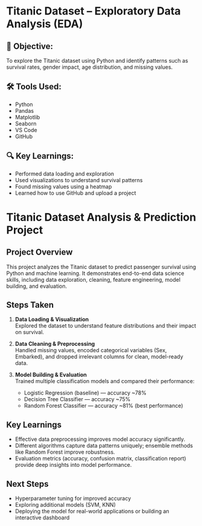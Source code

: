 # Titanic Dataset – Exploratory Data Analysis (EDA)

## 🎯 Objective:
To explore the Titanic dataset using Python and identify patterns such as survival rates, gender impact, age distribution, and missing values.

## 🛠 Tools Used:
- Python
- Pandas
- Matplotlib
- Seaborn
- VS Code
- GitHub

## 🔍 Key Learnings:
- Performed data loading and exploration
- Used visualizations to understand survival patterns
- Found missing values using a heatmap
- Learned how to use GitHub and upload a project

# Titanic Dataset Analysis & Prediction Project

## Project Overview
This project analyzes the Titanic dataset to predict passenger survival using Python and machine learning. It demonstrates end-to-end data science skills, including data exploration, cleaning, feature engineering, model building, and evaluation.

## Steps Taken

1. **Data Loading & Visualization**  
   Explored the dataset to understand feature distributions and their impact on survival.

2. **Data Cleaning & Preprocessing**  
   Handled missing values, encoded categorical variables (Sex, Embarked), and dropped irrelevant columns for clean, model-ready data.

3. **Model Building & Evaluation**  
   Trained multiple classification models and compared their performance:
   - Logistic Regression (baseline) — accuracy ~78%  
   - Decision Tree Classifier — accuracy ~75%  
   - Random Forest Classifier — accuracy ~81% (best performance)

## Key Learnings
- Effective data preprocessing improves model accuracy significantly.  
- Different algorithms capture data patterns uniquely; ensemble methods like Random Forest improve robustness.  
- Evaluation metrics (accuracy, confusion matrix, classification report) provide deep insights into model performance.

## Next Steps
- Hyperparameter tuning for improved accuracy  
- Exploring additional models (SVM, KNN)  
- Deploying the model for real-world applications or building an interactive dashboard

